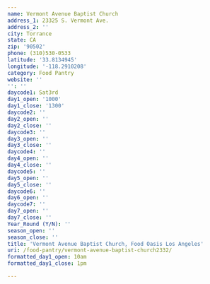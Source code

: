 ```yaml
---
name: Vermont Avenue Baptist Church
address_1: 23325 S. Vermont Ave.
address_2: ''
city: Torrance
state: CA
zip: '90502'
phone: (310)530-0533
latitude: '33.8134945'
longitude: '-118.2910208'
category: Food Pantry
website: ''
'': ''
daycode1: Sat3rd
day1_open: '1000'
day1_close: '1300'
daycode2: ''
day2_open: ''
day2_close: ''
daycode3: ''
day3_open: ''
day3_close: ''
daycode4: ''
day4_open: ''
day4_close: ''
daycode5: ''
day5_open: ''
day5_close: ''
daycode6: ''
day6_open: ''
daycode7: ''
day7_open: ''
day7_close: ''
Year_Round (Y/N): ''
season_open: ''
season_close: ''
title: 'Vermont Avenue Baptist Church, Food Oasis Los Angeles'
uri: /food-pantry/vermont-avenue-baptist-church2332/
formatted_day1_open: 10am
formatted_day1_close: 1pm

---
```

